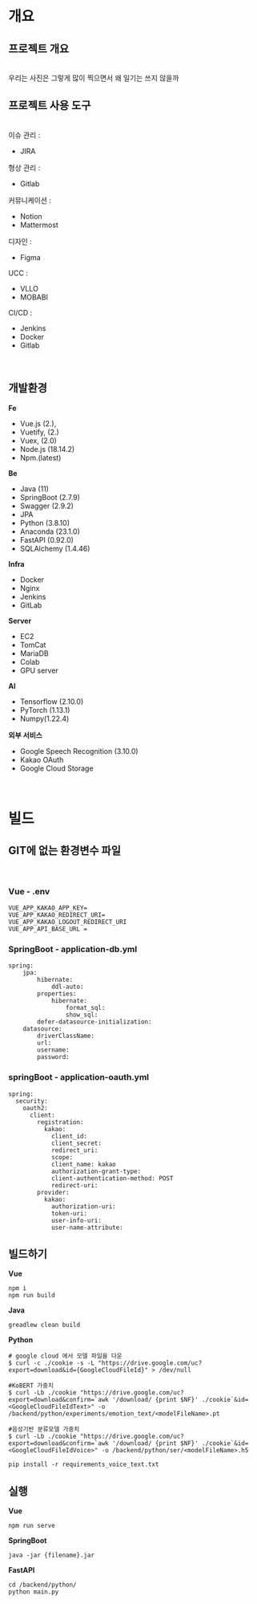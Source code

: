 # 개요

##  프로젝트 개요
<br>
우리는 사진은 그렇게 많이 찍으면서 왜 일기는 쓰지 않을까

<br>

## 프로젝트 사용 도구	
<br>
이슈 관리 : 

- JIRA

형상 관리 : 
- Gitlab


커뮤니케이션 : 
- Notion 
- Mattermost

디자인 : 
- Figma

UCC : 
- VLLO
- MOBABI 

CI/CD : 
- Jenkins 
- Docker 
- Gitlab

<br>

## 개발환경	


**Fe**  
-	Vue.js (2.), 
-	Vuetify, (2.)
-	Vuex, (2.0)
-	Node.js (18.14.2)
-	Npm.(latest)

**Be**
-	Java (11)
-	SpringBoot (2.7.9)
-	Swagger (2.9.2)
-	JPA
-	Python (3.8.10)
-	Anaconda (23.1.0)
-	FastAPI (0.92.0)
-	SQLAlchemy (1.4.46)

**Infra**
-	Docker
-	Nginx
-	Jenkins
-	GitLab

**Server**
-	EC2
-	TomCat
-	MariaDB
-	Colab
-	GPU server

**AI** 
-	Tensorflow (2.10.0)
-	PyTorch (1.13.1)
-	Numpy(1.22.4)

**외부 서비스**
-	Google Speech Recognition (3.10.0)
-   Kakao OAuth 
-   Google Cloud Storage 
<br>



# 빌드	
## GIT에 없는 환경변수 파일
<br>

### Vue - .env

```
VUE_APP_KAKAO_APP_KEY=
VUE_APP_KAKAO_REDIRECT_URI=
VUE_APP_KAKAO_LOGOUT_REDIRECT_URI
VUE_APP_API_BASE_URL =
```

### SpringBoot - application-db.yml

```
spring:
    jpa:
        hibernate:
            ddl-auto: 
        properties:
            hibernate:
                format_sql: 
                show_sql: 
        defer-datasource-initialization: 
    datasource:
        driverClassName: 
        url: 
        username: 
        password: 
```

### springBoot - application-oauth.yml

```
spring:
  security:
    oauth2:
      client:
        registration:
          kakao:
            client_id: 
            client_secret: 
            redirect_uri: 
            scope: 
            client_name: kakao
            authorization-grant-type: 
            client-authentication-method: POST
            redirect-uri: 
        provider:
          kakao:
            authorization-uri: 
            token-uri: 
            user-info-uri: 
            user-name-attribute: 
```
## 빌드하기	

**Vue** 

```
npm i 
npm run build  
```

**Java**

```
greadlew clean build
```

**Python**

```
# google cloud 에서 모델 파일을 다운
$ curl -c ./cookie -s -L "https://drive.google.com/uc?export=download&id={GoogleCloudFileId}" > /dev/null

#KoBERT 가중치
$ curl -Lb ./cookie "https://drive.google.com/uc?export=download&confirm=`awk '/download/ {print $NF}' ./cookie`&id=<GoogleCloudFileIdText>" -o /backend/python/experiments/emotion_text/<modelFileName>.pt

#음성기반 분류모델 가중치 
$ curl -Lb ./cookie "https://drive.google.com/uc?export=download&confirm=`awk '/download/ {print $NF}' ./cookie`&id=<GoogleCloudFileIdVoice>" -o /backend/python/ser/<modelFileName>.h5

pip install -r requirements_voice_text.txt

```

## 실행

**Vue**
```
npm run serve
```

**SpringBoot**
```
java -jar {filename}.jar
```

**FastAPI**
```
cd /backend/python/
python main.py 
```


